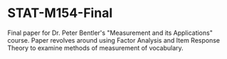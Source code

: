 # STAT-M154-Final
Final paper for Dr. Peter Bentler's "Measurement and its Applications" course. Paper revolves around using Factor Analysis and Item Response Theory to examine methods of measurement of vocabulary.
